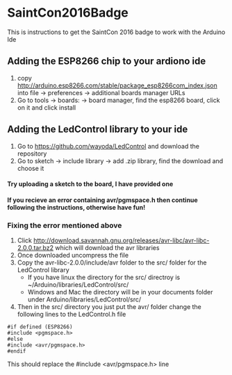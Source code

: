 # SaintCon2016Badge #
This is instructions to get the SaintCon 2016 badge to work with the Arduino Ide
## Adding the ESP8266 chip to your ardiono ide ##
 1. copy http://arduino.esp8266.com/stable/package_esp8266com_index.json into file -> preferences -> additional boards manager URLs
 2. Go to tools -> boards: -> board manager, find the esp8266 board, click on it and click install
 

 
## Adding the LedControl library to your ide ##
 1. Go to https://github.com/wayoda/LedControl and download the repository
 2. Go to sketch -> include library -> add .zip library, find the download and choose it
 
 
 
#### Try uploading a sketch to the board, I have provided one
#### If you recieve an error containing avr/pgmspace.h then continue following the instructions, otherwise have fun!
### Fixing the error mentioned above
 1. Click http://download.savannah.gnu.org/releases/avr-libc/avr-libc-2.0.0.tar.bz2 which will download the avr libraries
 2. Once downloaded uncompress the file
 3. Copy the avr-libc-2.0.0/include/avr folder to the src/ folder for the LedControl library
    - If you have linux the directory for the src/ directroy is ~/Arduino/libraries/LedControl/src/
    - Windows and Mac the directory will be in your documents folder under Arduino/libraries/LedControl/src/
 4. Then in the src/ directory you just put the avr/ folder change the following lines to the LedControl.h file
~~~
#if defined (ESP8266)
#include <pgmspace.h>
#else
#include <avr/pgmspace.h>
#endif
~~~
This should replace the #include <avr/pgmspace.h> line

    
